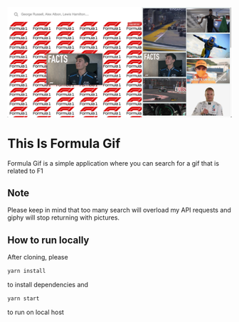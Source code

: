 ![screenshot](./screenshots/1.jpg)
# This Is Formula Gif
Formula Gif is a simple application where you can search for a gif that is related to F1

## Note
Please keep in mind that too many search will overload my API requests and giphy will stop returning with pictures.

## How to run locally
After cloning, please
```bash
yarn install
```
to install dependencies and
```bash
yarn start
```
to run on local host
